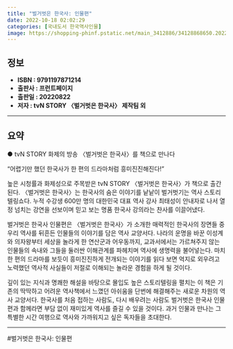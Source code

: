 ```yaml
---
title: "벌거벗은 한국사: 인물편"
date: 2022-10-18 02:02:29
categories: [국내도서 한국역사인물]
image: https://shopping-phinf.pstatic.net/main_3412886/34128868650.20220820093235.jpg
---
```


## **정보**

- **ISBN : 9791197871214**
- **출판사 : 프런트페이지**
- **출판일 : 20220822**
- **저자 : tvN STORY 〈벌거벗은 한국사〉 제작팀 외**

------



## **요약**

● tvN STORY 화제의 방송 〈벌거벗은 한국사〉를 책으로 만나다

“어렵기만 했던 한국사가 
한 편의 드라마처럼 흥미진진해진다!”

높은 시청률과 화제성으로 주목받은 tvN STORY 〈벌거벗은 한국사〉가 책으로 출간된다. 〈벌거벗은 한국사〉는 한국사의 숨은 이야기를 낱낱이 벌거벗기는 역사 스토리텔링쇼다. 누적 수강생 600만 명의 대한민국 대표 역사 강사 최태성이 안내자로 나서 열정 넘치는 강연을 선보이며 믿고 보는 명품 한국사 강의라는 찬사를 이끌어냈다.

벌거벗은 한국사  인물편은 〈벌거벗은 한국사〉가 소개한 매력적인 한국사의 장면들 중 우리 역사를 뒤흔든 인물들의 이야기를 담은 역사 교양서다. 나라의 운명을 바꾼 이성계와 의자왕부터 세상을 놀라게 한 연산군과 어우동까지, 교과서에서는 가르쳐주지 않는 인물들의 속내와 그들을 둘러싼 이해관계를 파헤치며 역사에 생명력을 불어넣는다. 마치 한 편의 드라마를 보듯이 흥미진진하게 전개되는 이야기를 읽다 보면 억지로 외우려고 노력했던 역사적 사실들이 저절로 이해되는 놀라운 경험을 하게 될 것이다.

깊이 있는 지식과 명쾌한 해설을 바탕으로 몰입도 높은 스토리텔링을 펼치는 이 책은 기존의 딱딱하고 어려운 역사책에서 느꼈던 아쉬움을 단번에 해결해주는 새로운 차원의 역사 교양서다. 한국사를 처음 접하는 사람도, 다시 배우려는 사람도 벌거벗은 한국사  인물편과 함께라면 부담 없이 재미있게 역사를 즐길 수 있을 것이다. 과거 인물과 만나는 그 특별한 시간 여행으로 역사와 가까워지고 싶은 독자들을 초대한다.

------

#벌거벗은 한국사: 인물편


